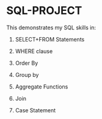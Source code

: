 # SQL-PROJECT

This demonstrates my SQL skills in:

1. SELECT+FROM Statements

2. WHERE clause

3. Order By

4. Group by

5. Aggregate Functions

6. Join

7. Case Statement


